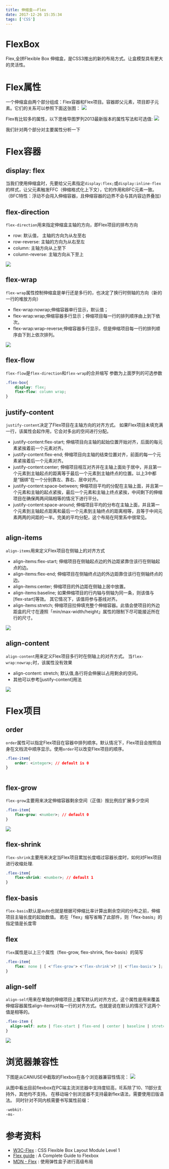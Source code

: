 ```yaml
---
title: 伸缩盒——Flex
date: 2017-12-26 15:35:34
tags: ['CSS']
---
```


# FlexBox
Flex,全拼Flexible Box 伸缩盒，是CSS3推出的新的布局方式。让盒模型具有更大的灵活性。

# Flex属性
一个伸缩盒由两个部分组成：Flex容器和Flex项目。容器即父元素，项目即子元素。它们的关系可以参照下面这张图：
![](/img/flexbox/Flex容器与Flex项目的关系.png)

Flex有比较多的属性，以下思维导图罗列2013最新版本的属性写法和可选值:
![](/img/flexbox/Flexbox属性思维导图.png)


我们针对两个部分对主要属性分析一下
# Flex容器
## display: flex
当我们使用伸缩盒时，先要给父元素指定`display:flex;`或`display:inline-flex`的样式，让父元素触发FFC（伸缩格式化上下文），它的作用和BFC元素一致。（BFC特性：浮动不会闯入伸缩容器，且伸缩容器的边界不会与其内容边界叠加）

## flex-direction
`flex-direction`用来指定伸缩盒主轴的方向，即Flex项目的排布方向
* row: 默认值， 主轴的方向为从左至右
* row-reverse: 主轴的方向为从右至左
* column: 主轴方向从上至下
* column-reverse: 主轴方向从下至上

![](//css-tricks.com/wp-content/uploads/2013/04/flex-direction2.svg)

## flex-wrap
`flex-wrap`属性控制伸缩盒是单行还是多行的，也决定了换行时侧轴的方向（新的一行的堆放方向）
* flex-wrap:nowrap;伸缩容器单行显示，默认值；
* flex-wrap:wrap;伸缩容器多行显示；伸缩项目每一行的排列顺序由上到下依次。
* flex-wrap:wrap-reverse;伸缩容器多行显示，但是伸缩项目每一行的排列顺序由下到上依次排列。

![](//css-tricks.com/wp-content/uploads/2014/05/flex-wrap.svg)

## flex-flow
`flex-flow`是`flex-direction`和`flex-wrap`的合并缩写
参数为上面罗列的可选参数
```CSS
.flex-box{
    display: flex;
    flex-flow: column wrap;
}
```

## justify-content
`justify-content`决定了Flex项目在主轴方向的对齐方式。
如果Flex项目未填充满一行，该属性会起作用，它会对多出的空间进行分配。
* justify-content:flex-start;
伸缩项目向主轴的起始位置开始对齐，后面的每元素紧挨着前一个元素对齐。
* justify-content:flex-end;
伸缩项目向主轴的结束位置对齐，前面的每一个元素紧挨着后一个元素对齐。
* justify-content:center;
伸缩项目相互对齐并在主轴上面处于居中，并且第一个元素到主轴起点的距离等于最后一个元素到主轴终点的位置。以上3中都是“捆绑”在一个分别靠左、靠右、居中对齐。
* justify-content:space-between;
伸缩项目平均的分配在主轴上面，并且第一个元素和主轴的起点紧挨，最后一个元素和主轴上终点紧挨，中间剩下的伸缩项目在确保两两间隔相等的情况下进行平分。
* justify-content:space-around;
伸缩项目平均的分布在主轴上面，并且第一个元素到主轴起点距离和最后一个元素到主轴终点的距离相等，且等于中间元素两两的间距的一半。完美的平均分配，这个布局在阿里系中很常见。

<img src="https://cdn.css-tricks.com/wp-content/uploads/2013/04/justify-content-2.svg" alt="">

## align-items
`align-items`用来定义Flex项目在侧轴上的对齐方式
* align-items:flex-start;
伸缩项目在侧轴起点边的外边距紧靠住该行在侧轴起点的边。
* align-items:flex-end;
伸缩项目在侧轴终点边的外边距靠住该行在侧轴终点的边。
* align-items:center;
伸缩项目的外边距在侧轴上居中放置。
* align-items:baseline;
如果伸缩项目的行内轴与侧轴为同一条，则该值与[flex-start]等效。 其它情况下，该值将参与基线对齐。
* align-items:stretch;
伸缩项目拉伸填充整个伸缩容器。此值会使项目的外边距盒的尺寸在遵照「min/max-width/height」属性的限制下尽可能接近所在行的尺寸。

![](https://cdn.css-tricks.com/wp-content/uploads/2014/05/align-items.svg)

## align-content
`align-content`用来定义Flex项目多行时在侧轴上的对齐方式。
当`flex-wrap:nowrap;`时，该属性没有效果
* align-content: stretch;
默认值,各行将会伸展以占用剩余的空间。
* 其他可以参考[justify-content]用法

![](//css-tricks.com/wp-content/uploads/2013/04/align-content.svg)

# Flex项目
## order
`order`属性可以指定Flex项目在容器中排列顺序。默认情况下，Flex项目会按照自身在文档流中顺序显示。使用`order`可以改变Flex项目的顺序。
```css
.flex-item{
    order: <integer>; // default is 0
}
```
<img src="//css-tricks.com/wp-content/uploads/2013/04/order-2.svg" alt="">

## flex-grow
`flex-grow`主要用来决定伸缩容器剩余空间（正值）按比例应扩展多少空间
```css
.flex-item{
    flex-grow: <number>; // default 0
}
```
![](//css-tricks.com/wp-content/uploads/2014/05/flex-grow.svg)

## flex-shrink
`flex-shrink`主要用来决定当Flex项目累加长度唱过容器长度时，如何对Flex项目进行收缩处理.
```css
.flex-item{
    flex-shrink: <number>; // default 1
}
```

## flex-basis
`flex-basis`默认是auto也就是根据可伸缩比率计算出剩余空间的分布之前，伸缩项目主轴长度的起始数值。
若在「flex」缩写省略了此部件，则「flex-basis」的指定值是长度零

## flex
`flex`属性是以上三个属性（flex-grow, flex-shrink, flex-basis）的简写
```css
.flex-item{
    flex: none | [ <'flex-grow'> <'flex-shrink'>? || <'flex-basis'> ];
}
```

## align-self
`align-self`用来在单独的伸缩项目上覆写默认的对齐方式，这个属性是用来覆盖伸缩容器属性align-items对每一行的对齐方式。也就是说在默认的情况下这两个值是相等的。
```css
.flex-item {
  align-self: auto | flex-start | flex-end | center | baseline | stretch;
}
```
![](//css-tricks.com/wp-content/uploads/2014/05/align-self.svg)



# 浏览器兼容性
下图是从CANIUSE中截取的Flexbox在各个浏览器兼容性情况：
![](/img/flexbox/Flexbox浏览器兼容性.png)

从图中看出目前flexbox在PC端主流浏览器中支持度较高，IE系除了10、11部分支持外，其他均不支持。
在移动端个别浏览器不支持最新flex语法，需要使用旧版语法。
同时针对不同内核需要书写属性前缀：
```css
-webkit-
-ms-
```


# 参考资料
* [W3C-Flex](https://www.w3.org/TR/css-flexbox-1/) : CSS Flexible Box Layout Module Level 1
* [Flex guide](https://css-tricks.com/snippets/css/a-guide-to-flexbox/) : A Complete Guide to Flexbox
* [MDN - Flex](https://developer.mozilla.org/zh-CN/docs/Web/CSS/CSS_Flexible_Box_Layout/%E5%BC%B9%E6%80%A7%E6%A1%86%E7%9A%84%E9%AB%98%E7%BA%A7%E5%B8%83%E5%B1%80) : 使用弹性盒子进行高级布局

